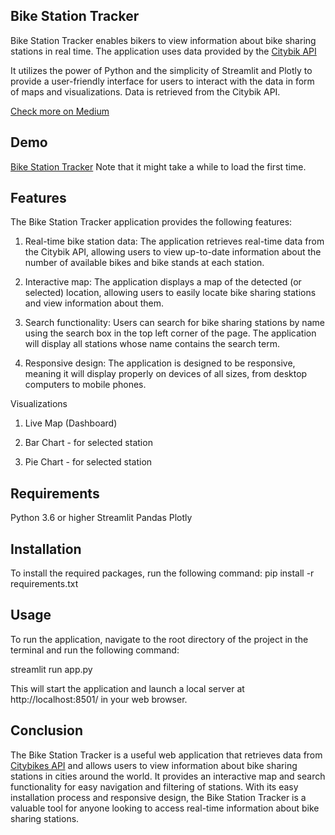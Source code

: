 ## Bike Station Tracker
Bike Station Tracker enables bikers to view information about bike sharing stations in real time. The application uses data provided by the [Citybik API](http://api.citybik.es/v2/networks)

It utilizes the power of Python and the simplicity of Streamlit and Plotly to provide a user-friendly interface for users to interact with the data in form of maps and visualizations. Data is retrieved from the Citybik API.

[Check more on Medium](https://medium.com/@ajosegun_/real-time-dashboard-in-python-b8c9a9c4e050)

## Demo
[Bike Station Tracker](https://ajosegun-bikestationtracker.streamlit.app/) Note that it might take a while to load the first time.

## Features
The Bike Station Tracker application provides the following features:

1. Real-time bike station data: The application retrieves real-time data from the Citybik API, allowing users to view up-to-date information about the number of available bikes and bike stands at each station.

2. Interactive map: The application displays a map of the detected (or selected) location, allowing users to easily locate bike sharing stations and view information about them.

3. Search functionality: Users can search for bike sharing stations by name using the search box in the top left corner of the page. The application will display all stations whose name contains the search term.

4. Responsive design: The application is designed to be responsive, meaning it will display properly on devices of all sizes, from desktop computers to mobile phones.

Visualizations
1. Live Map (Dashboard)

2. Bar Chart - for selected station

3. Pie Chart - for selected station

## Requirements
Python 3.6 or higher Streamlit Pandas Plotly 

## Installation
To install the required packages, run the following command: pip install -r requirements.txt

## Usage
To run the application, navigate to the root directory of the project in the terminal and run the following command:

streamlit run app.py

This will start the application and launch a local server at http://localhost:8501/ in your web browser.

## Conclusion
The Bike Station Tracker is a useful web application that retrieves data from [Citybikes API](http://api.citybik.es/v2/networks) and allows users to view information about bike sharing stations in cities around the world. 
It provides an interactive map and search functionality for easy navigation and filtering of stations. With its easy installation process and responsive design, the Bike Station Tracker is a valuable tool for anyone looking to access real-time information about bike sharing stations.

